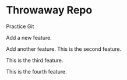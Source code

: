 # Throwaway Repo

 Practice Git

 Add a new feature.

Add another feature. This is the second feature.

This is the third feature.

This is the fourth feature.